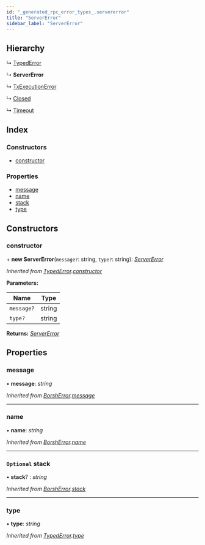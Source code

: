 ```yaml
---
id: "_generated_rpc_error_types_.servererror"
title: "ServerError"
sidebar_label: "ServerError"
---
```


## Hierarchy

  ↳ [TypedError](_utils_errors_.typederror.md)

  ↳ **ServerError**

  ↳ [TxExecutionError](_generated_rpc_error_types_.txexecutionerror.md)

  ↳ [Closed](_generated_rpc_error_types_.closed.md)

  ↳ [Timeout](_generated_rpc_error_types_.timeout.md)

## Index

### Constructors

* [constructor](_generated_rpc_error_types_.servererror.md#constructor)

### Properties

* [message](_generated_rpc_error_types_.servererror.md#message)
* [name](_generated_rpc_error_types_.servererror.md#name)
* [stack](_generated_rpc_error_types_.servererror.md#optional-stack)
* [type](_generated_rpc_error_types_.servererror.md#type)

## Constructors

###  constructor

\+ **new ServerError**(`message?`: string, `type?`: string): *[ServerError](_generated_rpc_error_types_.servererror.md)*

*Inherited from [TypedError](_utils_errors_.typederror.md).[constructor](_utils_errors_.typederror.md#constructor)*

**Parameters:**

Name | Type |
------ | ------ |
`message?` | string |
`type?` | string |

**Returns:** *[ServerError](_generated_rpc_error_types_.servererror.md)*

## Properties

###  message

• **message**: *string*

*Inherited from [BorshError](_utils_serialize_.borsherror.md).[message](_utils_serialize_.borsherror.md#message)*

___

###  name

• **name**: *string*

*Inherited from [BorshError](_utils_serialize_.borsherror.md).[name](_utils_serialize_.borsherror.md#name)*

___

### `Optional` stack

• **stack**? : *string*

*Inherited from [BorshError](_utils_serialize_.borsherror.md).[stack](_utils_serialize_.borsherror.md#optional-stack)*

___

###  type

• **type**: *string*

*Inherited from [TypedError](_utils_errors_.typederror.md).[type](_utils_errors_.typederror.md#type)*
